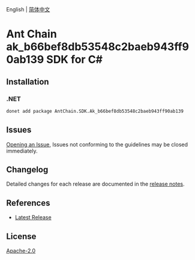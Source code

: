 English | [简体中文](README-CN.md)

# Ant Chain ak_b66bef8db53548c2baeb943ff90ab139 SDK for C#

## Installation

### .NET

```bash
donet add package AntChain.SDK.Ak_b66bef8db53548c2baeb943ff90ab139
```

## Issues

[Opening an Issue](https://github.com/alipay/antchain-openapi-prod-sdk/issues/new), Issues not conforming to the guidelines may be closed immediately.

## Changelog

Detailed changes for each release are documented in the [release notes](./ChangeLog.md).

## References

* [Latest Release](https://github.com/alipay/antchain-openapi-prod-sdk/)

## License

[Apache-2.0](http://www.apache.org/licenses/LICENSE-2.0)
